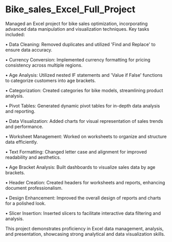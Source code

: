 # Bike_sales_Excel_Full_Project
Managed an Excel project for bike sales optimization, incorporating advanced data manipulation and visualization techniques. Key tasks included:

•	Data Cleaning: Removed duplicates and utilized 'Find and Replace' to ensure data accuracy.

•	Currency Conversion: Implemented currency formatting for pricing consistency across multiple regions.

•	Age Analysis: Utilized nested IF statements and 'Value if False' functions to categorize customers into age brackets.

•	Categorization: Created categories for bike models, streamlining product analysis.

•	Pivot Tables: Generated dynamic pivot tables for in-depth data analysis and reporting.

•	Data Visualization: Added charts for visual representation of sales trends and performance.

•	Worksheet Management: Worked on worksheets to organize and structure data efficiently.

•	Text Formatting: Changed letter case and alignment for improved readability and aesthetics.

•	Age Bracket Analysis: Built dashboards to visualize sales data by age brackets.

•	Header Creation: Created headers for worksheets and reports, enhancing document professionalism.

•	Design Enhancement: Improved the overall design of reports and charts for a polished look.

•	Slicer Insertion: Inserted slicers to facilitate interactive data filtering and analysis.


This project demonstrates proficiency in Excel data management, analysis, and presentation, showcasing strong analytical and data visualization skills.

